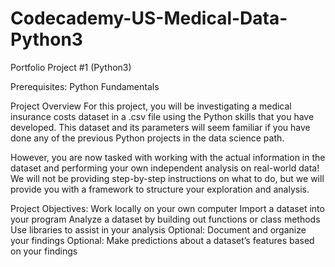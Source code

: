 # Codecademy-US-Medical-Data-Python3
Portfolio Project #1 (Python3)

Prerequisites:
Python Fundamentals

Project Overview
For this project, you will be investigating a medical insurance costs dataset in a .csv file using the Python skills that you have developed. This dataset and its parameters will seem familiar if you have done any of the previous Python projects in the data science path.

However, you are now tasked with working with the actual information in the dataset and performing your own independent analysis on real-world data! We will not be providing step-by-step instructions on what to do, but we will provide you with a framework to structure your exploration and analysis.

Project Objectives:
Work locally on your own computer
Import a dataset into your program
Analyze a dataset by building out functions or class methods
Use libraries to assist in your analysis
Optional: Document and organize your findings
Optional: Make predictions about a dataset’s features based on your findings

